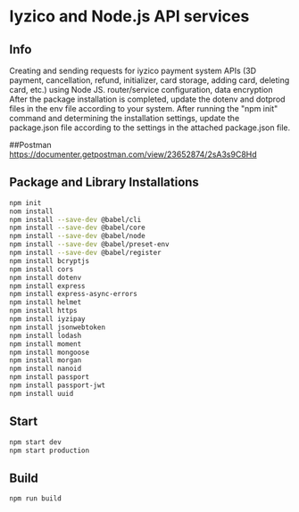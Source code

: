 # Iyzico and Node.js API services 
## Info
  Creating and sending requests for iyzico payment system APIs (3D payment, cancellation, refund, initializer, card storage, adding card, deleting card, etc.) using Node JS. router/service configuration, data encryption
  After the package installation is completed, update the dotenv and dotprod files in the env file according to your system.
  After running the "npm init" command and determining the installation settings, update the package.json file according to the settings in the attached package.json file.

##Postman
  https://documenter.getpostman.com/view/23652874/2sA3s9C8Hd

## Package and Library Installations
```bash
npm init
nom install
npm install --save-dev @babel/cli
npm install --save-dev @babel/core
npm install --save-dev @babel/node
npm install --save-dev @babel/preset-env
npm install --save-dev @babel/register
npm install bcryptjs
npm install cors
npm install dotenv
npm install express
npm install express-async-errors
npm install helmet
npm install https
npm install iyzipay
npm install jsonwebtoken
npm install lodash
npm install moment
npm install mongoose
npm install morgan
npm install nanoid
npm install passport
npm install passport-jwt
npm install uuid
```
## Start
```bash
npm start dev
npm start production
```
## Build
```bash
npm run build
```
